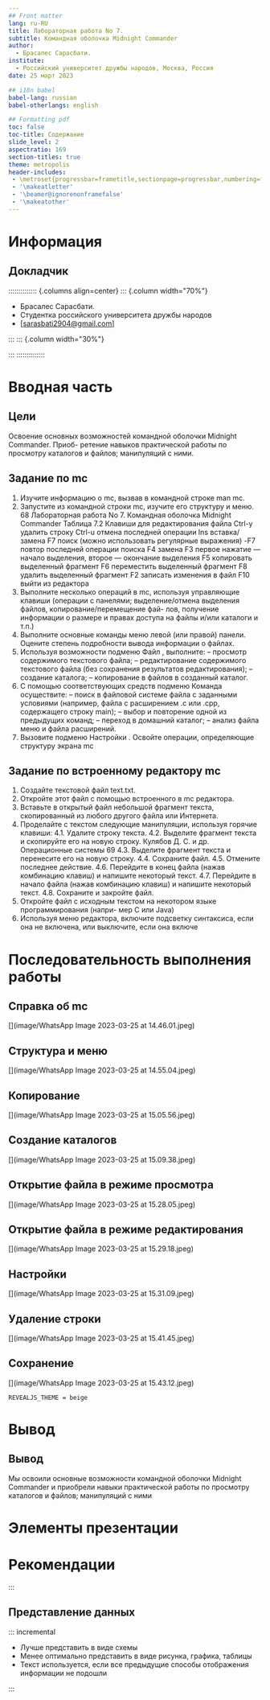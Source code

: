 ```yaml
---
## Front matter
lang: ru-RU
title: Лабораторная работа No 7.
subtitle: Командная оболочка Midnight Commander
author:
  - Брасалес Сарасбати.
institute:
  - Российский университет дружбы народов, Москва, Россия
date: 25 март 2023

## i18n babel
babel-lang: russian
babel-otherlangs: english

## Formatting pdf
toc: false
toc-title: Содержание
slide_level: 2
aspectratio: 169
section-titles: true
theme: metropolis
header-includes:
 - \metroset{progressbar=frametitle,sectionpage=progressbar,numbering=fraction}
 - '\makeatletter'
 - '\beamer@ignorenonframefalse'
 - '\makeatother'
---
```


# Информация

## Докладчик

:::::::::::::: {.columns align=center}
::: {.column width="70%"}

  * Брасалес Сарасбати.
  * Студентка российского университета дружбы народов
  * [sarasbati2904@gmail.com]


:::
::: {.column width="30%"}


:::
::::::::::::::

# Вводная часть

## Цели

Освоение основных возможностей командной оболочки Midnight Commander. Приоб-
ретение навыков практической работы по просмотру каталогов и файлов; манипуляций
с ними.

## Задание по mc

1. Изучите информацию о mc, вызвав в командной строке man mc.
2. Запустите из командной строки mc, изучите его структуру и меню.
68 Лабораторная работа No 7. Командная оболочка Midnight Commander
Таблица 7.2
Клавиши для редактирования файла
Ctrl-y удалить строку
Ctrl-u отмена последней операции
Ins вставка/замена
F7 поиск (можно использовать регулярные выражения)
-F7 повтор последней операции поиска
F4 замена
F3 первое нажатие — начало выделения, второе — окончание
выделения
F5 копировать выделенный фрагмент
F6 переместить выделенный фрагмент
F8 удалить выделенный фрагмент
F2 записать изменения в файл
F10 выйти из редактора
3. Выполните несколько операций в mc, используя управляющие клавиши (операции
с панелями; выделение/отмена выделения файлов, копирование/перемещение фай-
лов, получение информации о размере и правах доступа на файлы и/или каталоги
и т.п.)
4. Выполните основные команды меню левой (или правой) панели. Оцените степень
подробности вывода информации о файлах.
5. Используя возможности подменю Файл , выполните:
– просмотр содержимого текстового файла;
– редактирование содержимого текстового файла (без сохранения результатов
редактирования);
– создание каталога;
– копирование в файлов в созданный каталог.
6. С помощью соответствующих средств подменю Команда осуществите:
– поиск в файловой системе файла с заданными условиями (например, файла
с расширением .c или .cpp, содержащего строку main);
– выбор и повторение одной из предыдущих команд;
– переход в домашний каталог;
– анализ файла меню и файла расширений.
7. Вызовите подменю Настройки . Освойте операции, определяющие структуру экрана mc

## Задание по встроенному редактору mc
1. Создайте текстовой файл text.txt.
2. Откройте этот файл с помощью встроенного в mc редактора.
3. Вставьте в открытый файл небольшой фрагмент текста, скопированный из любого
другого файла или Интернета.
4. Проделайте с текстом следующие манипуляции, используя горячие клавиши:
4.1. Удалите строку текста.
4.2. Выделите фрагмент текста и скопируйте его на новую строку.
Кулябов Д. С. и др. Операционные системы 69
4.3. Выделите фрагмент текста и перенесите его на новую строку.
4.4. Сохраните файл.
4.5. Отмените последнее действие.
4.6. Перейдите в конец файла (нажав комбинацию клавиш) и напишите некоторый
текст.
4.7. Перейдите в начало файла (нажав комбинацию клавиш) и напишите некоторый
текст.
4.8. Сохраните и закройте файл.
5. Откройте файл с исходным текстом на некотором языке программирования (напри-
мер C или Java)
6. Используя меню редактора, включите подсветку синтаксиса, если она не включена,
или выключите, если она включе

# Последовательность выполнения работы

## Справка об mc

[](image/WhatsApp Image 2023-03-25 at 14.46.01.jpeg)

## Структура и меню

[](image/WhatsApp Image 2023-03-25 at 14.55.04.jpeg)

## Копирование 

[](image/WhatsApp Image 2023-03-25 at 15.05.56.jpeg)

## Cоздание каталогов

[](image/WhatsApp Image 2023-03-25 at 15.09.38.jpeg)

## Открытие файла в режиме просмотра

[](image/WhatsApp Image 2023-03-25 at 15.28.05.jpeg)

## Открытие файла в режиме редактирования

[](image/WhatsApp Image 2023-03-25 at 15.29.18.jpeg)

## Настройки

[](image/WhatsApp Image 2023-03-25 at 15.31.09.jpeg)

## Удаление строки

[](image/WhatsApp Image 2023-03-25 at 15.41.45.jpeg)

## Сохранение 

[](image/WhatsApp Image 2023-03-25 at 15.43.12.jpeg)

```make
REVEALJS_THEME = beige 
```
# Вывод

## Вывод

Мы освоили основные возможности командной оболочки Midnight Commander и приобрели навыки практической работы по просмотру каталогов и файлов; манипуляций с ними



# Элементы презентации


# Рекомендации

:::

## Представление данных

::: incremental

- Лучше представить в виде схемы
- Менее оптимально представить в виде рисунка, графика, таблицы
- Текст используется, если все предыдущие способы отображения информации не подошли

:::

